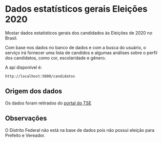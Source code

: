 # Dados estatísticos gerais Eleições 2020

Mostar dados estatísticos gerais dos candidados às Eleições de 2020 no Brasil.

Com base nos dados no banco de dados e com a busca do usuário, o serviço irá fornecer uma lista de candidos e algumas análises sobre
o perfil dos candidatos, como cor, escolaridade e gênero.

A api disponível é:

```
http://localhost:5000/candidatos

```

## Origem dos dados

Os dados foram retirados do <a target="_blank" href="https://www.tse.jus.br/eleicoes/estatisticas/repositorio-de-dados-eleitorais-1/repositorio-de-dados-eleitorais">portal do TSE</a>

## Observações

O Distrito Federal não está na base de dados pois não possui eleição para Prefeito e Vereador.